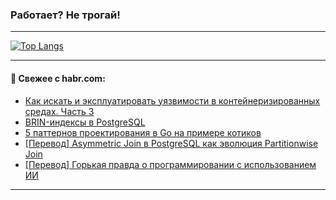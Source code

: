 ### Работает? Не трогай!

---
<!--
#### 🛠️ Technical stack:

![Java](https://img.shields.io/badge/Java-informational?logo=Oracle&style=flat&logoColor=white&color=FF4500)
![Kotlin](https://img.shields.io/badge/Kotlin-informational?logo=Kotlin&style=flat&logoColor=white&color=774D97)
![TS](https://img.shields.io/badge/TypeScript-informational?logo=typeScript&style=flat&logoColor=black&color=017acc)
![Python](https://img.shields.io/badge/Python-informational?logo=Python&style=flat&logoColor=black&color=ffdd54) <br>
![Spring](https://img.shields.io/badge/Spring-informational?logo=Spring&style=flat&logoColor=white&color=6DB33F) 
![SpringBoot](https://img.shields.io/badge/SpringBoot-informational?logo=SpringBoot&style=flat&logoColor=white&color=6DB33F)
![Nest](https://img.shields.io/badge/NestJS-informational?logo=NestJS&style=flat&logoColor=white&color=E0234E) 
![NodeJS](https://img.shields.io/badge/NodeJS-informational?logo=node.js&style=flat&logoColor=white&color=70A760)<br>
![PostgreSQL](https://img.shields.io/badge/PostgreSQL-informational?logo=PostgreSQL&style=flat&logoColor=white&color=DAA520)
![MongoDB](https://img.shields.io/badge/MongoDB-informational?logo=MongoDB&style=flat&logoColor=white&color=870000)
![Apache](https://img.shields.io/badge/Apache-informational?logo=apache&style=flat&logoColor=white&color=f74e28)

___ 
-->

<!--- #### 🛠️ : --->

[![Top Langs](https://github-readme-stats-82jvfl3w3-advtsettinggmailcoms-projects.vercel.app/api/top-langs/?username=zloylis&langs_count=10&hide_title=true&title_color=e6edf3&size_weight=0.5&count_weight=0.5&layout=compact&hide_progress=true&hide_border=true&theme=dracula)](https://github.com/zloylis)

<!---


####  :octocat:&nbsp;&nbsp; Статистика:

![GitHub stats](https://github-readme-stats-u2qms2cxw-advtsettinggmailcoms-projects.vercel.app/api?username=zloylis&show_icons=true&hide_border=true&theme=dracula&title_color=e6edf3&include_all_commits=true&count_private=true&hide_rank=false&hide_title=true&rank_icon=github)
-->
---

#### 💬 Свежее с habr.com:

<!-- BLOG-POST-LIST:START -->
- [Как искать и эксплуатировать уязвимости в контейнеризированных средах. Часть 3](https://habr.com/ru/companies/slurm/articles/865844/?utm_source=habrahabr&utm_medium=rss&utm_campaign=865844)
- [BRIN-индексы в PostgreSQL](https://habr.com/ru/companies/otus/articles/864896/?utm_source=habrahabr&utm_medium=rss&utm_campaign=864896)
- [5 паттернов проектирования в Go на примере котиков](https://habr.com/ru/companies/otus/articles/864748/?utm_source=habrahabr&utm_medium=rss&utm_campaign=864748)
- [[Перевод] Asymmetric Join в PostgreSQL как эволюция Partitionwise Join](https://habr.com/ru/companies/postgrespro/articles/839644/?utm_source=habrahabr&utm_medium=rss&utm_campaign=839644)
- [[Перевод] Горькая правда о программировании с использованием ИИ](https://habr.com/ru/companies/spring_aio/articles/865720/?utm_source=habrahabr&utm_medium=rss&utm_campaign=865720)
<!-- BLOG-POST-LIST:END -->

---

